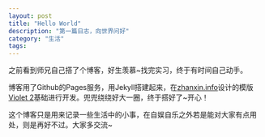 ```yaml
---
layout: post
title: "Hello World"
description: "第一篇日志，向世界问好"
category: "生活"
tags: 
---
```


之前看到师兄自己搭了个博客，好生羡慕~找完实习，终于有时间自己动手。

博客用了Github的Pages服务，用Jekyll搭建起来，在[zhanxin.info](http://www.zhanxin.info/ "掌心")设计的模版[Violet 2](http://www.zhanxin.info/jekyll/2013-10-29-new-violet-theme.html "Violet 2")基础进行开发。兜兜绕绕好大一圈，终于搭好了~开心！

这个博客只是用来记录一些生活中的小事，在自娱自乐之外若是能对大家有点用处，则是再好不过。大家多交流~
